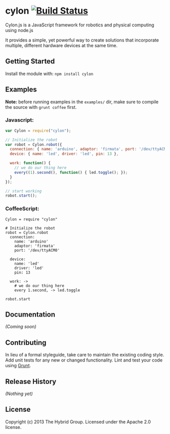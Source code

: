 # cylon [![Build Status](https://secure.travis-ci.org/hybridgroup/cylon.png?branch=master)](http://travis-ci.org/hybridgroup/cylon)

Cylon.js is a JavaScript framework for robotics and physical computing using node.js

It provides a simple, yet powerful way to create solutions that incorporate multiple, different hardware devices at the same time.

## Getting Started

Install the module with: `npm install cylon`

## Examples

**Note:** before running examples in the `examples/` dir, make sure to compile
the source with `grunt coffee` first.

### Javascript:
```javascript
var Cylon = require("cylon");

// Initialize the robot
var robot = Cylon.robot({
  connection: { name: 'arduino', adaptor: 'firmata', port: '/dev/ttyACM0' },
  device: { name: 'led', driver: 'led', pin: 13 },

  work: function() {
    // we do our thing here
    every((1).second(), function() { led.toggle(); });
  }
});

// start working
robot.start();
```

### CoffeeScript:
```coffee-script
Cylon = require "cylon"

# Initialize the robot
robot = Cylon.robot
  connection:
    name: 'arduino'
    adaptor: 'firmata'
    port: '/dev/ttyACM0'

  device:
    name: 'led'
    driver: 'led'
    pin: 13

  work: ->
    # we do our thing here
    every 1.second, -> led.toggle

robot.start
```

## Documentation
_(Coming soon)_

## Contributing
In lieu of a formal styleguide, take care to maintain the existing coding style.
Add unit tests for any new or changed functionality. Lint and test your code
using [Grunt](http://gruntjs.com/).

## Release History
_(Nothing yet)_

## License
Copyright (c) 2013 The Hybrid Group. Licensed under the Apache 2.0 license.
